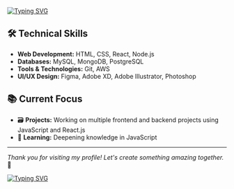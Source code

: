 <div>
  <a href="https://git.io/typing-svg">
    <img src="https://readme-typing-svg.herokuapp.com?font=Fira+Code&size=20&pause=1000&color=2CF700&width=435&lines=Hello%F0%9F%91%8B+I'm+Tirth+Patel" alt="Typing SVG" />
  </a>
</div>

## 🛠 Technical Skills

- **Web Development:** HTML, CSS, React, Node.js
- **Databases:** MySQL, MongoDB, PostgreSQL
- **Tools & Technologies:** Git, AWS
- **UI/UX Design:** Figma, Adobe XD, Adobe Illustrator, Photoshop 

## 📚 Current Focus

- 🗃️ **Projects:** Working on multiple frontend and backend projects using JavaScript and React.js
- 🎯 **Learning:** Deepening knowledge in JavaScript

___

*Thank you for visiting my profile! Let's create something amazing together.* 🤝

<div>
  <a href="" target="_blank">
    <img src="https://readme-typing-svg.demolab.com?font=Mooli&pause=1000&multiline=true&width=435&lines=%E2%9C%A8EVER+POSITIVE%2C+NEVER+NEGATIVE%E2%9C%A8" alt="Typing SVG" />
  </a>
</div>
